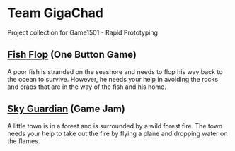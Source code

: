 # Team GigaChad
Project collection for Game1501 - Rapid Prototyping

## [Fish Flop](https://gaddamit.itch.io/fish-flop) (One Button Game)
A poor fish is stranded on the seashore and needs to flop his way back to the ocean to survive. However, he needs your help in avoiding the rocks and crabs that are in the way of the fish and his home.

## [Sky Guardian](https://gaddamit.itch.io/fish-flop) (Game Jam)
A little town is in a forest and is surrounded by a wild forest fire. The town needs your help to take out the fire by flying a plane and dropping water on the flames.

